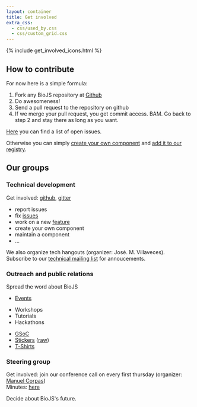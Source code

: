 ```yaml
---
layout: container
title: Get involved
extra_css:
  - css/used_by.css
  - css/custom_grid.css
---
```


{% include get_involved_icons.html %}
<!-- 
<div class="text-center">
<img src="/img/get-involved/biojs_dark_s.png"  />
</div> -->

How to contribute
---------------

For now here is a simple formula:

1. Fork any BioJS repository at [Github](https://github.com/biojs/)
2. Do awesomeness!
3. Send a pull request to the repository on github
4. If we merge your pull request, you get commit access. BAM. Go back to step 2 and stay there as long as you want.

[Here][openissues] you can find a list of open issues.

[openissues]: https://github.com/search?l=&o=desc&q=user%3Abiojs+state%3Aopen&ref=advsearch&s=created&type=Issues&utf8=%E2%9C%93

Otherwise you can simply [create your own component](http://edu.biojs.net/series/101/10_intro.html) and [add it to our registry](http://edu.biojs.net/series/101/60_publish_it.html).

Our groups
----------

### <span class="glyphicon glyphicon-flash"></span> Technical development

Get involved: [github][github], [gitter][gitter]

* report issues
* fix [issues][openissues]
* work on a new [feature][openissues]
* create your own component
* maintain a component
* ...

We also organize tech hangouts (organizer: José. M. Villaveces).  
Subscribe to our [technical mailing list][tech-mailing-list] for annoucements.

[tech-mailing-list]: https://groups.google.com/forum/#!forum/biojs-technical
[github]: https://github.com/biojs/biojs
[gitter]: https://gitter.im/biojs/biojs

### <span class="glyphicon glyphicon-globe"></span> Outreach and public relations

Spread the word about BioJS

* [Events][events]
 - Workshops
 - Tutorials
 - Hackathons
* [GSoC](GSoc)
* [Stickers][stickers] ([raw][stickers-raw])
* [T-Shirts][tshirts]

[events]: https://drive.google.com/#folders/0BwdiZp7qSaBhZVFoU3dPNFdkLXc
[gsoc]: https://rostlab.org/services/biojs/gsoc.html
[stickers]: http://www.zazzle.com/biojs_sticker-217909192517973975
[stickers-raw]: https://drive.google.com/#folders/0BwdiZp7qSaBhU05oOW1tVmg3cE0
[tshirts]: https://drive.google.com/#folders/0BwdiZp7qSaBhUEwxaV9nOTZJVWM

### <span class="glyphicon glyphicon-hand-right"></span> Steering group

Get involved: join our conference call on every first thursday  (organizer: [Manuel Corpas][manuelcorpas])  
Minutes: [here][agendas]

Decide about BioJS's future.


[agendas]: https://drive.google.com/#folders/0B8yXU9SkT3ftXzhuR1lDTEppNXM
[manuelcorpas]: http://manuelcorpas.com/about/

<!--
### <span class="glyphicon glyphicon-usd"></span> Funding

Provide resources for BioJS
-->
